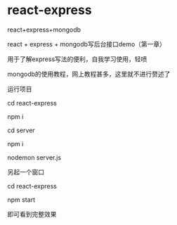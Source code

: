 # react-express
react+express+mongodb

react + express + mongodb写后台接口demo（第一章）

用于了解express写法的便利，自我学习使用，轻喷

mongodb的使用教程，网上教程甚多，这里就不进行赘述了

运行项目

cd react-express

npm i

cd server

npm i

nodemon server.js


另起一个窗口

cd react-express

npm start



即可看到完整效果

